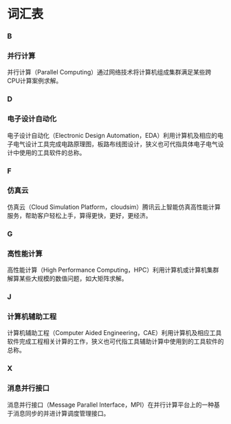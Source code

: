 # 词汇表

### B
### 并行计算
并行计算（Parallel Computing）通过网络技术将计算机组成集群满足某些跨CPU计算案例求解。

### D
### 电子设计自动化
电子设计自动化（Electronic Design Automation，EDA）利用计算机及相应的电子电气设计工具完成电路原理图，板路布线图设计，狭义也可代指具体电子电气设计中使用的工具软件的总称。

### F
### 仿真云
仿真云（Cloud Simulation Platform，cloudsim）腾讯云上智能仿真高性能计算服务，帮助客户轻松上手，算得更快，更好，更经济。

### G
### 高性能计算
高性能计算（High Performance Computing，HPC）利用计算机或计算机集群解算某些大规模的数值问题，如大矩阵求解。

### J
### 计算机辅助工程
计算机辅助工程（Computer Aided Engineering，CAE）利用计算机及相应工具软件完成工程相关计算的工作，狭义也可代指工具辅助计算中使用到的工具软件的总称。

### X
### 消息并行接口
消息并行接口（Message Parallel Interface，MPI）在并行计算平台上的一种基于消息同步的并进计算调度管理接口。